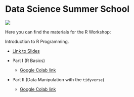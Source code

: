 # Data Science Summer School

![](https://socialdatascience.network/courses/poster/r.png)

Here you can find the materials for the R Workshop:

Introduction to R Programming.

+ [Link to Slides](favstats.github.io/ds3_r_intro)

+ Part I (R Basics)

    + [Google Colab link](https://colab.research.google.com/drive/1dLsdGbkvgn1JbWgsy9Z-pFmPd_2MG4Xu?usp=sharing)

+ Part II (Data Manipulation with the `tidyverse`)

    + [Google Colab link](https://tinyurl.com/hackr4321)




